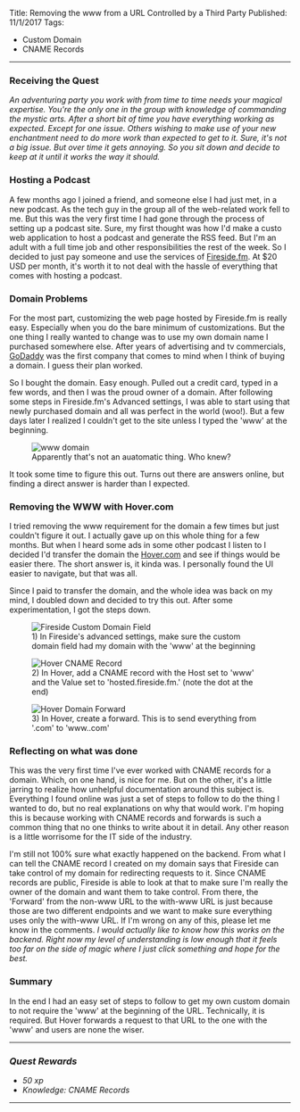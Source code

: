 Title: Removing the www from a URL Controlled by a Third Party
Published: 11/1/2017
Tags: 
- Custom Domain
- CNAME Records
---

### Receiving the Quest
*An adventuring party you work with from time to time needs your magical expertise. You're the only one in the group with knowledge of commanding the mystic arts. After a short bit of time you have everything working as expected. Except for one issue. Others wishing to make use of your new enchantment need to do more work than expected to get to it. Sure, it's not a big issue. But over time it gets annoying. So you sit down and decide to keep at it until it works the way it should.*

### Hosting a Podcast

A few months ago I joined a friend, and someone else I had just met, in a new podcast. As the tech guy in the group all of the web-related work fell to me. But this was the very first time I had gone through the process of setting up a podcast site. Sure, my first thought was how I'd make a custo web application to host a podcast and generate the RSS feed. But I'm an adult with a full time job and other responsibilities the rest of the week. So I decided to just pay someone and use the services of [Fireside.fm](https://fireside.fm/). At $20 USD per month, it's worth it to not deal with the hassle of everything that comes with hosting a podcast.

### Domain Problems

For the most part, customizing the web page hosted by Fireside.fm is really easy. Especially when you do the bare minimum of customizations. But the one thing I really wanted to change was to use my own domain name I purchased somewhere else. After years of advertising and tv commercials, [GoDaddy](https://www.godaddy.com/) was the first company that comes to mind when I think of buying a domain. I guess their plan worked.

So I bought the domain. Easy enough. Pulled out a credit card, typed in a few words, and then I was the proud owner of a domain. After following some steps in Fireside.fm's Advanced settings, I was able to start using that newly purchased domain and all was perfect in the world (woo!). But a few days later I realized I couldn't get to the site unless I typed the 'www' at the beginning.

<figure>
  <img src="__StorageSiteUrl__/Assets/Images/BlogPostImages/05/www-domain.png" alt="www domain" class="img-responsive">
  <figcaption>Apparently that's not an auatomatic thing. Who knew?</figcaption>
</figure>

It took some time to figure this out. Turns out there are answers online, but finding a direct answer is harder than I expected.

### Removing the WWW with Hover.com

I tried removing the www requirement for the domain a few times but just couldn't figure it out. I actually gave up on this whole thing for a few months. But when I heard some ads in some other podcast I listen to I decided I'd transfer the domain the [Hover.com](https://www.hover.com/) and see if things would be easier there. The short answer is, it kinda was. I personally found the UI easier to navigate, but that was all.

Since I paid to transfer the domain, and the whole idea was back on my mind, I doubled down and decided to try this out. After some experimentation, I got the steps down.

<figure>
  <img src="__StorageSiteUrl__/Assets/Images/BlogPostImages/05/fireside-custom-domain-field.png" alt="Fireside Custom Domain Field" class="img-responsive">
  <figcaption>1) In Fireside's advanced settings, make sure the custom domain field had my domain with the 'www' at the beginning</figcaption>
</figure>

<figure>
  <img src="__StorageSiteUrl__/Assets/Images/BlogPostImages/05/hover-cname-record.png" alt="Hover CNAME Record" class="img-responsive">
  <figcaption>2) In Hover, add a CNAME record with the Host set to 'www' and the Value set to 'hosted.fireside.fm.' (note the dot at the end)</figcaption>
</figure>

<figure>
  <img src="__StorageSiteUrl__/Assets/Images/BlogPostImages/05/hover-domain-forward.png" alt="Hover Domain Forward" class="img-responsive">
  <figcaption>3) In Hover, create a forward. This is to send everything from '<MyDomain>.com' to 'www.<MyDomain>.com'</figcaption>
</figure>

### Reflecting on what was done

This was the very first time I've ever worked with CNAME records for a domain. Which, on one hand, is nice for me. But on the other, it's a little jarring to realize how unhelpful documentation around this subject is. Everything I found online was just a set of steps to follow to do the thing I wanted to do, but no real explanations on why that would work. I'm hoping this is because working with CNAME records and forwards is such a common thing that no one thinks to write about it in detail. Any other reason is a little worrisome for the IT side of the industry.

I'm still not 100% sure what exactly happened on the backend. From what I can tell the CNAME record I created on my domain says that Fireside can take control of my domain for redirecting requests to it. Since CNAME records are public, Fireside is able to look at that to make sure I'm really the owner of the domain and want them to take control. From there, the 'Forward' from the non-www URL to the with-www URL is just because those are two different endpoints and we want to make sure everything uses only the with-www URL. If I'm wrong on any of this, please let me know in the comments. *I would actually like to know how this works on the backend. Right now my level of understanding is low enough that it feels too far on the side of magic where I just click something and hope for the best.*

### Summary

In the end I had an easy set of steps to follow to get my own custom domain to not require the 'www' at the beginning of the URL. Technically, it is required. But Hover forwards a request to that URL to the one with the 'www' and users are none the wiser.

---
### *Quest Rewards*
- *50 xp*
- *Knowledge: CNAME Records*
---
